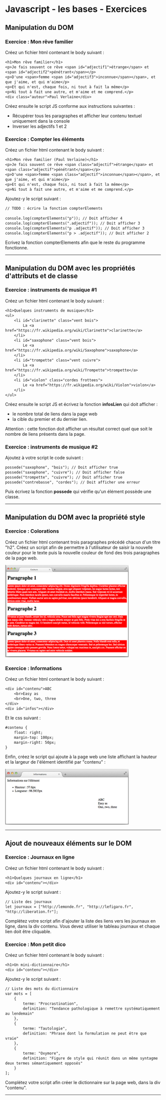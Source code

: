 # Javascript - les bases - Exercices

## Manipulation du DOM

### Exercice : Mon rêve familier

Créez un fichier html contenant le body suivant :

    <h1>Mon rêve familier</h1>
    <p>Je fais souvent ce rêve <span id="adjectif1">étrange</span> et <span id="adjectif2">pénétrant</span></p>
    <p>D'une <span>femme <span id="adjectif3">inconnue</span></span>, et que j'aime, et qui m'aime</p>
    <p>Et qui n'est, chaque fois, ni tout à fait la même</p>
    <p>Ni tout à fait une autre, et m'aime et me comprend.</p>
    <div class="auteur">Paul Verlaine</div>

Créez ensuite le script JS conforme aux instructions suivantes :

- Récupérer tous les paragraphes et afficher leur contenu textuel uniquement dans la console
- Inverser les adjectifs 1 et 2

### Exercice : Compter les éléments

Créez un fichier html contenant le body suivant :

    <h1>Mon rêve familier (Paul Verlaine)</h1>
    <p>Je fais souvent ce rêve <span class="adjectif">étrange</span> et <span class="adjectif">pénétrant</span></p>
    <p>D'une <span>femme <span class="adjectif">inconnue</span></span>, et que j'aime, et qui m'aime</p>
    <p>Et qui n'est, chaque fois, ni tout à fait la même</p>
    <p>Ni tout à fait une autre, et m'aime et me comprend.</p>

Ajoutez-y le script suivant :

    // TODO : écrire la fonction compterElements

    console.log(compterElements("p")); // Doit afficher 4
    console.log(compterElements(".adjectif")); // Doit afficher 3
    console.log(compterElements("p .adjectif")); // Doit afficher 3
    console.log(compterElements("p > .adjectif")); // Doit afficher 2

Ecrivez la fonction compterElements afin que le reste du programme fonctionne.

<hr/>

## Manipulation du DOM avec les propriétés d'attributs et de classe

### Exercice : instruments de musique #1

Créez un fichier html contenant le body suivant :

    <h1>Quelques instruments de musique</h1>
    <ul>
        <li id="clarinette" class="vent bois">
            La <a href="https://fr.wikipedia.org/wiki/Clarinette">clarinette</a>
        </li>
        <li id="saxophone" class="vent bois">
            Le <a href="https://fr.wikipedia.org/wiki/Saxophone">saxophone</a>
        </li>
        <li id="trompette" class="vent cuivre">
            La <a href="https://fr.wikipedia.org/wiki/Trompette">trompette</a>
        </li>
        <li id="violon" class="cordes frottees">
            Le <a href="https://fr.wikipedia.org/wiki/Violon">violon</a>
        </li>
    </ul>

Créez ensuite le script JS et écrivez la fonction **infosLien** qui doit afficher :

- le nombre total de liens dans la page web
- la cible du premier et du dernier lien.

Attention : cette fonction doit afficher un résultat correct quel que soit le nombre de liens présents dans la page.

### Exercice : instruments de musique #2

Ajoutez à votre script le code suivant :

    possede("saxophone", "bois"); // Doit afficher true
    possede("saxophone", "cuivre"); // Doit afficher false
    possede("trompette", "cuivre"); // Doit afficher true
    possede("contrebasse", "cordes"); // Doit afficher une erreur

Puis écrivez la fonction **possede** qui vérifie qu'un élément possède une classe.

<hr/>

## Manipulation du DOM avec la propriété style

### Exercice : Colorations

Créez un fichier html contenant trois paragraphes précédé chacun d'un titre "h2".
Créez un script afin de permettre à l'utilisateur de saisir la nouvelle couleur pour le texte puis la nouvelle couleur de fond des trois paragraphes de la page web.

![ressources/colorations.png](ressources/colorations.png)

### Exercice : Informations

Créez un fichier html contenant le body suivant :

    <div id="contenu">ABC
        <br>Easy as
        <br>One, two, three
    </div>
    <div id="infos"></div>

Et le css suivant :

    #contenu {
        float: right;
        margin-top: 100px;
        margin-right: 50px;
    }

Enfin, créez le script qui ajoute à la page web une liste affichant la hauteur et la largeur de l'élément identifié par "contenu" :

![ressources/informations.png](ressources/informations.png)

<hr/>

## Ajout de nouveaux éléments sur le DOM

### Exercice : Journaux en ligne

Créez un fichier html contenant le body suivant :

    <h1>Quelques journaux en ligne</h1>
    <div id="contenu"></div>

Ajoutez-y le script suivant :

    // Liste des journaux
    let journaux = ["http://lemonde.fr", "http://lefigaro.fr", "http://liberation.fr"];

Complétez votre script afin d'ajouter la liste des liens vers les journaux en ligne, dans la div contenu.
Vous devez utiliser le tableau journaux et chaque lien doit être cliquable.

### Exercice : Mon petit dico

Créez un fichier html contenant le body suivant :

    <h1>Un mini-dictionnaire</h1>
    <div id="contenu"></div>

Ajoutez-y le script suivant :

    // Liste des mots du dictionnaire
    var mots = [
        {
            terme: "Procrastination",
            definition: "Tendance pathologique à remettre systématiquement au lendemain"
        },
        {
            terme: "Tautologie",
            definition: "Phrase dont la formulation ne peut être que vraie"
        },
        {
            terme: "Oxymore",
            definition: "Figure de style qui réunit dans un même syntagme deux termes sémantiquement opposés"
        }
    ];

Complétez votre script afin créer le dictionnaire sur la page web, dans la div "contenu".

<hr/>